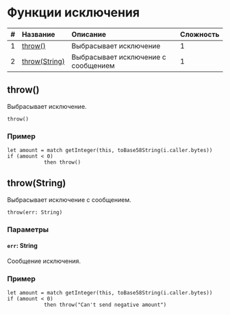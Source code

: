 # Функции исключения

| # | Название | Описание | Сложность |
| :--- | :--- | :--- | :--- |
| 1 | [throw()](#throw) | Выбрасывает исключение | 1 |
| 2 | [throw(String)](#throw-string) | Выбрасывает исключение с сообщением | 1 |

## throw() <a id="throw"></a>

Выбрасывает исключение.

``` ride
throw()
```

### Пример

``` ride
let amount = match getInteger(this, toBase58String(i.caller.bytes))
if (amount < 0)
            then throw()
```

## throw(String) <a id="throw-string"></a>

Выбрасывает исключение с сообщением.

``` ride
throw(err: String)
```

### Параметры

#### `err`: String

Сообщение исключения.

### Пример

``` ride
let amount = match getInteger(this, toBase58String(i.caller.bytes))
if (amount < 0)
            then throw("Can't send negative amount")
```
